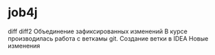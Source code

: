# job4j
diff
diff2
Объединение зафиксированных изменений
В курсе производилась работа с веткамы git.
Создание ветки в IDEA
Новые изменения
